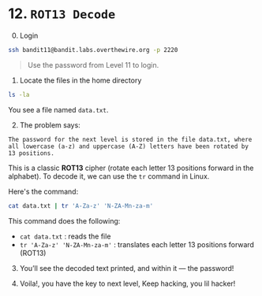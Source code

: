 # 12. `ROT13 Decode`

0. Login
```bash
ssh bandit11@bandit.labs.overthewire.org -p 2220
```
>Use the password from Level 11 to login.

1. Locate the files in the home directory
```bash
ls -la
```
You see a file named ```data.txt```.

2. The problem says:
```
The password for the next level is stored in the file data.txt, where all lowercase (a-z) and uppercase (A-Z) letters have been rotated by 13 positions.
```

This is a classic **ROT13** cipher (rotate each letter 13 positions forward in the alphabet). To decode it, we can use the `tr` command in Linux.

Here's the command:
```bash
cat data.txt | tr 'A-Za-z' 'N-ZA-Mn-za-m'
```

This command does the following:
- `cat data.txt` : reads the file
- `tr 'A-Za-z' 'N-ZA-Mn-za-m'` : translates each letter 13 positions forward (ROT13)

3. You’ll see the decoded text printed, and within it — the password!

4. Voila!, you have the key to next level, Keep hacking, you lil hacker!

